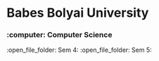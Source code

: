 # Babes Bolyai University
<h3>:computer: Computer Science</h3>
:open_file_folder: Sem 4:
:open_file_folder: Sem 5:

